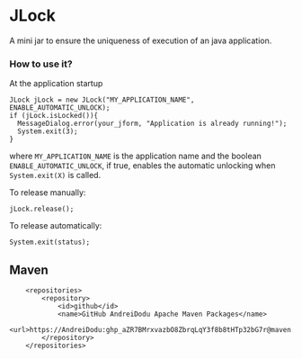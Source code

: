 # JLock
A mini jar to ensure the uniqueness of execution of an java application.


### How to use it?

At the application startup

```
JLock jLock = new JLock("MY_APPLICATION_NAME", ENABLE_AUTOMATIC_UNLOCK);
if (jLock.isLocked()){
  MessageDialog.error(your_jform, "Application is already running!");
  System.exit(3);
}
```

where `MY_APPLICATION_NAME` is the application name and the boolean `ENABLE_AUTOMATIC_UNLOCK`, if true, enables the automatic unlocking when `System.exit(X)` is called.

To release manually:

```
jLock.release();
```

To release automatically:

```
System.exit(status);
```


## Maven

```
	<repositories>
		<repository>
			<id>github</id>
			<name>GitHub AndreiDodu Apache Maven Packages</name>
			<url>https://AndreiDodu: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@maven.pkg.github.com/AndreiDodu/jlock</url>
		</repository>
	</repositories>
```
